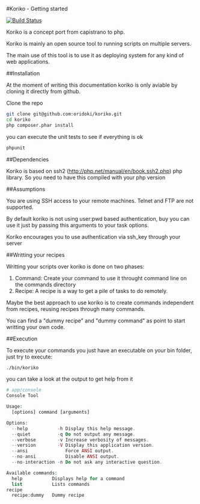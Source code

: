 #Koriko - Getting started

[![Build Status](https://secure.travis-ci.org/kpacha/koriko.png?branch=master)](http://travis-ci.org/kpacha/koriko)

Koriko is a concept port from capistrano to php. 

Koriko is mainly an open source tool to running scripts on multiple servers.

The main use of this tool is to use it as deploying system for any kind of web applications.


##Installation

At the moment of writing this documentation koriko is only aviable by cloning it directly from github.

Clone the repo
```sh
git clone git@github.com:oridoki/koriko.git
cd koriko
php composer.phar install
```
you can execute the unit tests to see if everything is ok
```sh
phpunit
```

##Dependencies

Koriko is based on ssh2 (http://php.net/manual/en/book.ssh2.php) php library. So you need to have this compiled with your php version


##Assumptions

You are using SSH access to your remote machines. Telnet and FTP are not supported.

By default koriko is not using user:pwd based authentication, buy you can use it just by passing this arguments to your task options. 

Koriko encourages you to use authentication via ssh_key through your server


##Writting your recipes

Writting your scripts over koriko is done on two phases:

1. Command: Create your command to use it throught command line on the commands directory
2. Recipe: A recipe is a way to get a pile of tasks to do remotely.

Maybe the best approach to use koriko is to create commands independent from recipes, reusing recipes through many commands.

You can find a "dummy recipe" and "dummy command" as point to start writting your own code.

##Execution

To execute your commands you just have an executable on your bin folder, just try to execute:

```sh
./bin/koriko
```
you can take a look at the output to get help from it

```php
# app/console
Console Tool

Usage:
  [options] command [arguments]

Options:
  --help           -h Display this help message.
  --quiet          -q Do not output any message.
  --verbose        -v Increase verbosity of messages.
  --version        -V Display this application version.
  --ansi              Force ANSI output.
  --no-ansi           Disable ANSI output.
  --no-interaction -n Do not ask any interactive question.

Available commands:
  help           Displays help for a command
  list           Lists commands
recipe
  recipe:dummy   Dummy recipe
```

